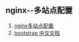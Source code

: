 ## nginx--多站点配置
1. [nginx多站点配置](httphttp://www.jb51.net/article/27533.htm)
2. [bootstrap 中文文档](http://wrongwaycn.github.com/bootstrap/docs/index.html)
